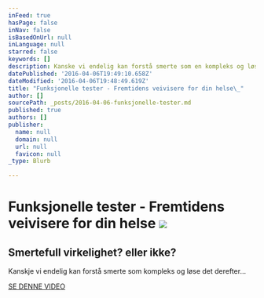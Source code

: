 ```yaml
---
inFeed: true
hasPage: false
inNav: false
isBasedOnUrl: null
inLanguage: null
starred: false
keywords: []
description: Kanske vi endelig kan forstå smerte som en kompleks og løse det derefter...
datePublished: '2016-04-06T19:49:10.658Z'
dateModified: '2016-04-06T19:48:49.619Z'
title: "Funksjonelle tester - Fremtidens veivisere for din helse\_"
author: []
sourcePath: _posts/2016-04-06-funksjonelle-tester.md
published: true
authors: []
publisher:
  name: null
  domain: null
  url: null
  favicon: null
_type: Blurb

---
```

# Funksjonelle tester - Fremtidens veivisere for din helse ![](https://the-grid-user-content.s3-us-west-2.amazonaws.com/0f53fd29-6fe4-42ec-9f16-923e55524fd9.jpg)

## Smertefull virkelighet? eller ikke?

Kanskje vi endelig kan forstå smerte som kompleks og løse det derefter...

[SE DENNE VIDEO][0]

[0]: https://youtu.be/gy5yKbduGkc